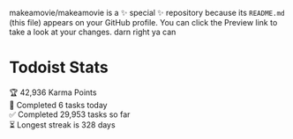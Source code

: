makeamovie/makeamovie is a ✨ special ✨ repository because its `README.md` (this file) appears on your GitHub profile.
You can click the Preview link to take a look at your changes. darn right ya can

# Todoist Stats

<!-- TODO-IST:START -->
🏆  42,936 Karma Points           
🌸  Completed 6 tasks today           
✅  Completed 29,953 tasks so far           
⏳  Longest streak is 328 days
<!-- TODO-IST:END -->